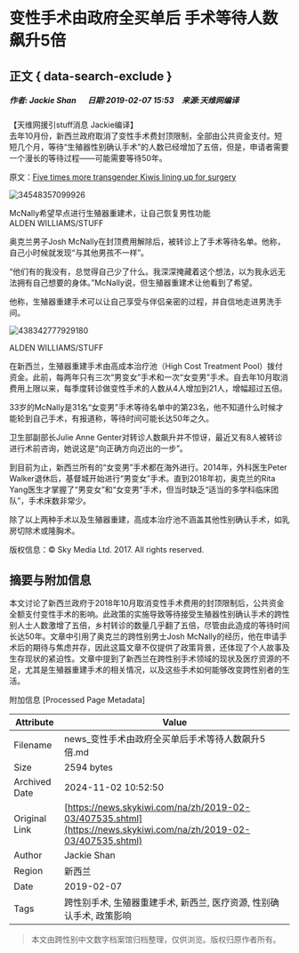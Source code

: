 # 变性手术由政府全买单后 手术等待人数飙升5倍

## 正文 { data-search-exclude }


##### 作者: Jackie Shan 　 日期:2019-02-07 15:53　来源:天维网编译

【天维网援引stuff消息 Jackie编译】  
去年10月份，新西兰政府取消了变性手术费封顶限制，全部由公共资金支付。短短几个月，等待“生殖器性别确认手术”的人数已经增加了五倍，但是，申请者需要一个漫长的等待过程——可能需要等待50年。

原文：[Five times more transgender Kiwis lining up for surgery](https://www.stuff.co.nz/national/health/110192816/five-times-more-transgender-kiwis-lining-up-for-surgery)

![34548357099926](//att11.skykiwi.com/cms/20190203/34548357099926.jpg)

McNally希望早点进行生殖器重建术，让自己恢复男性功能  
ALDEN WILLIAMS/STUFF

奥克兰男子Josh McNally在封顶费用解除后，被转诊上了手术等待名单。他称，自己小时候就发现“与其他男孩不一样”。

“他们有的我没有，总觉得自己少了什么。我深深掩藏着这个想法，以为我永远无法拥有自己想要的身体。”McNally说，但生殖器重建术让他看到了希望。

他称，生殖器重建手术可以让自己享受与伴侣亲密的过程，并自信地走进男洗手间。

![438342777929180](//att11.skykiwi.com/cms/20190203/438342777929180.jpg)

ALDEN WILLIAMS/STUFF

在新西兰，生殖器重建手术由高成本治疗池（High Cost Treatment Pool）拨付资金。此前，每两年只有三次“男变女”手术和一次“女变男”手术。自去年10月取消费用上限以来，每季度转诊做变性手术的人数从4人增加到21人，增幅超过五倍。

33岁的McNally是31名“女变男”手术等待名单中的第23名，他不知道什么时候才能轮到自己手术，有报道称，等待时间可能长达50年之久。

卫生部副部长Julie Anne Genter对转诊人数飙升并不惊讶，最近又有8人被转诊进行术前咨询，她说这是“向正确方向迈出的一步”。

到目前为止，新西兰所有的“女变男”手术都在海外进行。2014年，外科医生Peter Walker退休后，基督城开始进行“男变女”手术。直到2018年初，奥克兰的Rita Yang医生才掌握了“男变女”和“女变男”手术，但当时缺乏“适当的多学科临床团队”，手术床数非常少。

除了以上两种手术以及生殖器重建，高成本治疗池不涵盖其他性别确认手术，如乳房切除术或隆胸术。 

版权信息：© Sky Media Ltd. 2017. All rights reserved.

## 摘要与附加信息

<!-- tcd_abstract -->
本文讨论了新西兰政府于2018年10月取消变性手术费用的封顶限制后，公共资金全额支付变性手术的影响。此政策的实施导致等待接受生殖器性别确认手术的跨性别人士人数激增了五倍，乡村转诊的数量几乎翻了五倍，尽管由此造成的等待时间长达50年。文章中引用了奥克兰的跨性别男士Josh McNally的经历，他在申请手术后的期待与焦虑并存，因此这篇文章不仅提供了政策背景，还体现了个人故事及生存现状的紧迫性。文章中提到了新西兰在跨性别手术领域的现状及医疗资源的不足，尤其是生殖器重建手术的相关情况，以及这些手术如何能够改变跨性别者的生活。
<!-- tcd_abstract_end -->

附加信息 [Processed Page Metadata]

| Attribute       | Value                                  |
|-----------------|----------------------------------------|
| Filename        | news_变性手术由政府全买单后手术等待人数飙升5倍.md                             |
| Size            | 2594 bytes                           |
| Archived Date   | 2024-11-02 10:52:50                             |
| Original Link   | [https://news.skykiwi.com/na/zh/2019-02-03/407535.shtml](https://news.skykiwi.com/na/zh/2019-02-03/407535.shtml)                       |
| Author          | Jackie Shan                               |
| Region          | 新西兰                               |
| Date            | 2019-02-07                                 |
| Tags            | 跨性别手术, 生殖器重建手术, 新西兰, 医疗资源, 性别确认手术, 政策影响                                 |
>
> 本文由跨性别中文数字档案馆归档整理，仅供浏览。版权归原作者所有。
>